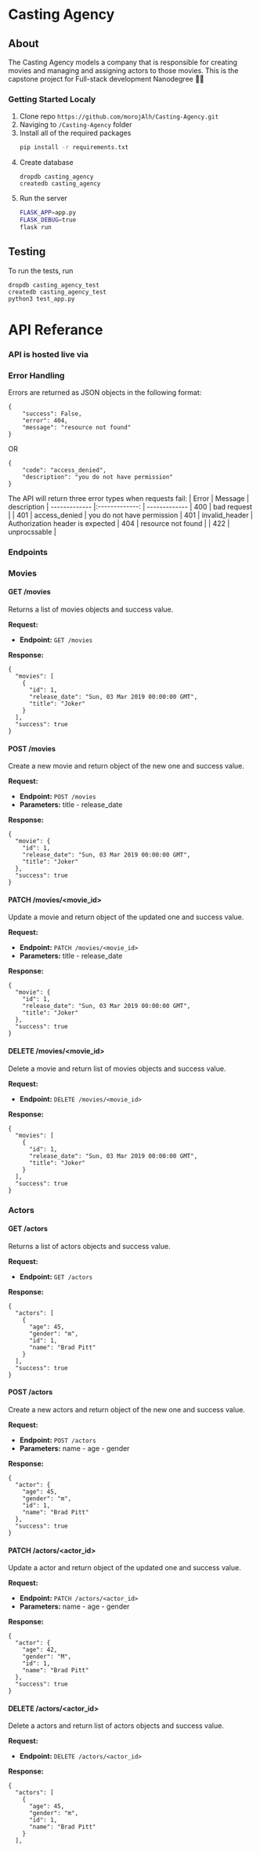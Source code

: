 # Casting Agency

## About
The Casting Agency models a company that is responsible for creating movies and managing and assigning actors to those movies.
This is the capstone project for Full-stack development Nanodegree 🌟🌟

### Getting Started Localy
1. Clone repo `https://github.com/morojAlh/Casting-Agency.git`
2. Naviging to `/Casting-Agency` folder
3. Install all of the required packages 
    ```bash
    pip install -r requirements.txt
    ```
4. Create database
    ```
    dropdb casting_agency 
    createdb casting_agency 
    ```
5. Run the server
    ```bash
    FLASK_APP=app.py
    FLASK_DEBUG=true 
    flask run
    ```

## Testing
To run the tests, run
```
dropdb casting_agency_test 
createdb casting_agency_test 
python3 test_app.py
```

 
# API Referance 
### API is hosted live via 

### Error Handling

Errors are returned as JSON objects in the following format:

```
{
    "success": False, 
    "error": 404,
    "message": "resource not found"
}
```
OR 
```
{
    "code": "access_denied",
    "description": "you do not have permission"
}
```

The API will return three error types when requests fail:
| Error        | Message         |   description
| ------------- |:-------------: | -------------
| 400     | bad request    |
| 401     | access_denied | you do not have permission
| 401     | invalid_header | Authorization header is expected
| 404    | resource not found   |
| 422 | unprocssable     |

### Endpoints
### Movies

#### GET /movies
Returns a list of movies objects and success value.

**Request:** 
* **Endpoint:** `GET /movies`

**Response:**
```
{
  "movies": [
    {
      "id": 1,
      "release_date": "Sun, 03 Mar 2019 00:00:00 GMT",
      "title": "Joker"
    }
  ],
  "success": true
}

```

#### POST /movies
Create a new movie and return object of the new one and success value.

**Request:** 
* **Endpoint:** `POST /movies`
* **Parameters:** title - release_date

**Response:**
```
{
  "movie": {
    "id": 1,
    "release_date": "Sun, 03 Mar 2019 00:00:00 GMT",
    "title": "Joker"
  },
  "success": true
}
```

#### PATCH /movies/<movie_id>
Update a movie and return object of the updated one and success value.

**Request:** 
* **Endpoint:** `PATCH /movies/<movie_id>`
* **Parameters:** title - release_date

**Response:**
```
{
  "movie": {
    "id": 1,
    "release_date": "Sun, 03 Mar 2019 00:00:00 GMT",
    "title": "Joker"
  },
  "success": true
}
```


#### DELETE /movies/<movie_id>
Delete a movie and return list of movies objects and success value.

**Request:** 
* **Endpoint:** `DELETE /movies/<movie_id>`

**Response:**


```
{
  "movies": [
    {
      "id": 1,
      "release_date": "Sun, 03 Mar 2019 00:00:00 GMT",
      "title": "Joker"
    }
  ],
  "success": true
}
```



### Actors

#### GET /actors
Returns a list of actors objects and success value.

**Request:** 
* **Endpoint:** `GET /actors`

**Response:**
```
{
  "actors": [
    {
      "age": 45,
      "gender": "m",
      "id": 1,
      "name": "Brad Pitt"
    }
  ],
  "success": true
}

```

#### POST /actors
Create a new actors and return object of the new one and success value.

**Request:** 
* **Endpoint:** `POST /actors`
* **Parameters:** name - age - gender

**Response:**
```
{
  "actor": {
    "age": 45,
    "gender": "m",
    "id": 1,
    "name": "Brad Pitt"
  },
  "success": true
}
```

#### PATCH /actors/<actor_id>
Update a actor and return object of the updated one and success value.

**Request:** 
* **Endpoint:** `PATCH /actors/<actor_id>`
* **Parameters:** name - age - gender

**Response:**
```
{
  "actor": {
    "age": 42,
    "gender": "M",
    "id": 1,
    "name": "Brad Pitt"
  },
  "success": true
}
```


#### DELETE /actors/<actor_id>
Delete a actors and return list of actors objects and success value.

**Request:** 
* **Endpoint:** `DELETE /actors/<actor_id>`

**Response:**


```
{
  "actors": [
    {
      "age": 45,
      "gender": "m",
      "id": 1,
      "name": "Brad Pitt"
    }
  ],
  
```

